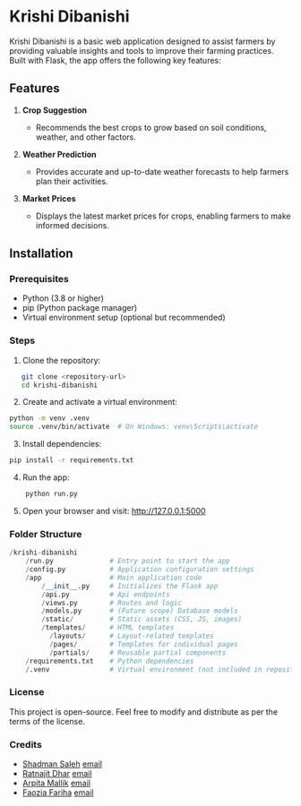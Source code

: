 # Krishi Dibanishi

Krishi Dibanishi is a basic web application designed to assist farmers by providing valuable insights and tools to improve their farming practices. Built with Flask, the app offers the following key features:

## Features
1. **Crop Suggestion**
   - Recommends the best crops to grow based on soil conditions, weather, and other factors.

2. **Weather Prediction**
   - Provides accurate and up-to-date weather forecasts to help farmers plan their activities.

3. **Market Prices**
   - Displays the latest market prices for crops, enabling farmers to make informed decisions.

## Installation

### Prerequisites
- Python (3.8 or higher)
- pip (Python package manager)
- Virtual environment setup (optional but recommended)

### Steps
1. Clone the repository:
```bash
   git clone <repository-url>
   cd krishi-dibanishi
```
2. Create and activate a virtual environment:


```bash
python -m venv .venv
source .venv/bin/activate  # On Windows: venv\Scripts\activate
```

3. Install dependencies:

```bash
pip install -r requirements.txt
```

4. Run the app:
```bash
    python run.py
```

5. Open your browser and visit:
    http://127.0.0.1:5000

### Folder Structure

```python
/krishi-dibanishi
    /run.py              # Entry point to start the app
    /config.py           # Application configuration settings
    /app                 # Main application code
        /__init__.py     # Initializes the Flask app
        /api.py          # Api endpoints
        /views.py        # Routes and logic
        /models.py       # (Future scope) Database models
        /static/         # Static assets (CSS, JS, images)
        /templates/      # HTML templates
          /layouts/      # Layout-related templates
          /pages/        # Templates for individual pages
          /partials/     # Reusable partial components
    /requirements.txt    # Python dependencies
    /.venv               # Virtual environment (not included in repository)
```

### License

This project is open-source. Feel free to modify and distribute as per the terms of the license.

### Credits
- [Shadman Saleh](https://github.com/shadmansaleh) [email](mailto://shadmansaleh3@gmail.com)
- [Ratnajit Dhar]() [email]()
- [Arpita Mallik]() [email]()
- [Faozia Fariha]() [email]()
